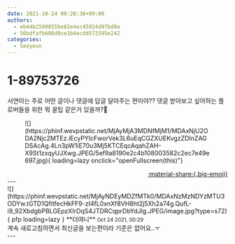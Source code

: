 ```yaml
---
date: 2021-10-24 00:28:38+09:00
authors:
  - eb44b2509855be82e4ec45924d97bd0a
  - 56bdfafb606d9ce1b4ecdd572595e242
categories:
  - Seoyeon
---
```


# 1-89753726

<div class="post-container" markdown="1">
<div class="content-container md-sidebar__scrollwrap" markdown="1">

서연이는 주로 어떤 글이나 댓글에 답글 달아주는 편이야?? 댓글 받아보고 싶어하는 플로버들을 위한 뭐 꿀팁 같은거 있을까?🤔
<figure markdown="1">
![](https://phinf.wevpstatic.net/MjAyMjA3MDNfMjM1/MDAxNjU2ODA2Njc2MTEz.iEcyPYIcFworVek3L6uEqCGZXUEKvgzZDInZAGDSAcAg.4Ln3pW1iE70u3Mj5KTCEqcAqahZAH-X9St1zxqyUJXwg.JPEG/5ef9a8190e2c4b108003582c2ec7e49e697.jpg){ loading=lazy onclick="openFullscreen(this)"}
</figure>


</div>
</div>

<div style="text-align: right;" markdown="1">
<a href="https://weverse.io/fromis9/fanpost/1-89753726" style="text-align: right;">:material-share:{.big-emoji}</a>
</div>
---

<div class="comments-container md-sidebar__scrollwrap" markdown="1">
<div class="comment" markdown="1">
<div class='id-container' markdown="1">
![](https://phinf.wevpstatic.net/MjAyNDEyMDZfMTk0/MDAxNzMzNDYzMTU3ODYw.tGTD1QfitfecHkFF9-zI4fL0xnXf8VH8ht2j5Xh2a74g.QufL-i9_92XbdgbPBLGEpzXIrDqS4JTDRCqprDbYdJIg.JPEG/image.jpg?type=s72){ pfp loading=lazy }
**<span class="artist">더여니</span>** <small>Oct 24 2021, 00:29</small><br>
</div>
<div class='comment-body' markdown="1">
계속 새로고침하면서 최신글을 보는편이라 기준은 없어요..ㅜ
</div>
</div>
</div>
---

